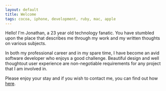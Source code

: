 ```yaml
---
layout: default
title: Welcome
tags: cocoa, iphone, development, ruby, mac, apple
---
```

Hello! I'm Jonathan, a 23 year old technology fanatic. You have stumbled upon the place that describes me through my work and my written thoughts on various subjects.

In both my professional career and in my spare time, I have become an avid software developer who enjoys a good challenge. Beautiful design and well thoughtout user experience are non-negotiable requirements for any project that I am involved in.

Please enjoy your stay and if you wish to contact me, you can find out how [here](/contact/).
